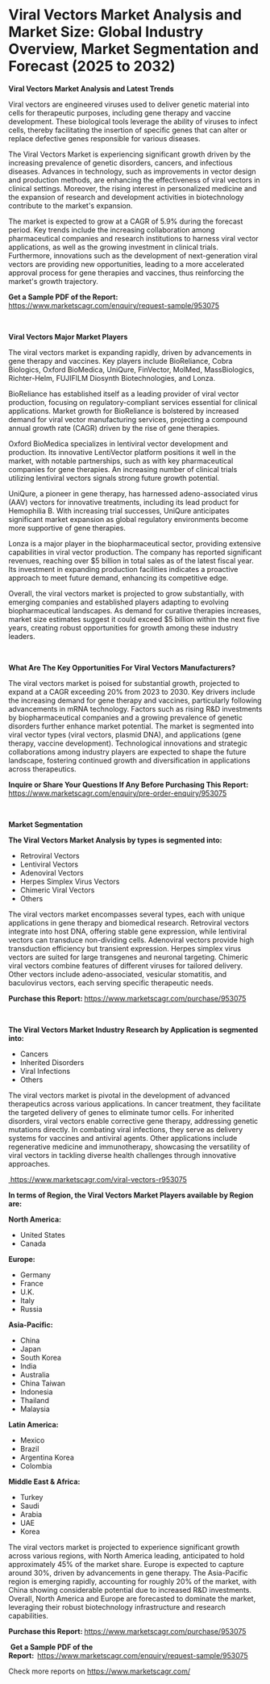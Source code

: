 <p><h1>Viral Vectors Market Analysis and Market Size: Global Industry Overview, Market Segmentation and Forecast (2025 to 2032)</h1></p><p><strong>Viral Vectors Market Analysis and Latest Trends</strong></p>
<p><p>Viral vectors are engineered viruses used to deliver genetic material into cells for therapeutic purposes, including gene therapy and vaccine development. These biological tools leverage the ability of viruses to infect cells, thereby facilitating the insertion of specific genes that can alter or replace defective genes responsible for various diseases.</p><p>The Viral Vectors Market is experiencing significant growth driven by the increasing prevalence of genetic disorders, cancers, and infectious diseases. Advances in technology, such as improvements in vector design and production methods, are enhancing the effectiveness of viral vectors in clinical settings. Moreover, the rising interest in personalized medicine and the expansion of research and development activities in biotechnology contribute to the market's expansion.</p><p>The market is expected to grow at a CAGR of 5.9% during the forecast period. Key trends include the increasing collaboration among pharmaceutical companies and research institutions to harness viral vector applications, as well as the growing investment in clinical trials. Furthermore, innovations such as the development of next-generation viral vectors are providing new opportunities, leading to a more accelerated approval process for gene therapies and vaccines, thus reinforcing the market's growth trajectory.</p></p>
<p><strong>Get a Sample PDF of the Report:&nbsp;</strong> <a href="https://www.marketscagr.com/enquiry/request-sample/953075?utm_campaign=1879&utm_medium=2&utm_source=Github&utm_content=ia&utm_term=06032025&utm_id=viral-vectors">https://www.marketscagr.com/enquiry/request-sample/953075</a></p>
<p>&nbsp;</p>
<p><strong>Viral Vectors Major Market Players</strong></p>
<p><p>The viral vectors market is expanding rapidly, driven by advancements in gene therapy and vaccines. Key players include BioReliance, Cobra Biologics, Oxford BioMedica, UniQure, FinVector, MolMed, MassBiologics, Richter-Helm, FUJIFILM Diosynth Biotechnologies, and Lonza. </p><p>BioReliance has established itself as a leading provider of viral vector production, focusing on regulatory-compliant services essential for clinical applications. Market growth for BioReliance is bolstered by increased demand for viral vector manufacturing services, projecting a compound annual growth rate (CAGR) driven by the rise of gene therapies.</p><p>Oxford BioMedica specializes in lentiviral vector development and production. Its innovative LentiVector platform positions it well in the market, with notable partnerships, such as with key pharmaceutical companies for gene therapies. An increasing number of clinical trials utilizing lentiviral vectors signals strong future growth potential.</p><p>UniQure, a pioneer in gene therapy, has harnessed adeno-associated virus (AAV) vectors for innovative treatments, including its lead product for Hemophilia B. With increasing trial successes, UniQure anticipates significant market expansion as global regulatory environments become more supportive of gene therapies.</p><p>Lonza is a major player in the biopharmaceutical sector, providing extensive capabilities in viral vector production. The company has reported significant revenues, reaching over $5 billion in total sales as of the latest fiscal year. Its investment in expanding production facilities indicates a proactive approach to meet future demand, enhancing its competitive edge.</p><p>Overall, the viral vectors market is projected to grow substantially, with emerging companies and established players adapting to evolving biopharmaceutical landscapes. As demand for curative therapies increases, market size estimates suggest it could exceed $5 billion within the next five years, creating robust opportunities for growth among these industry leaders.</p></p>
<p>&nbsp;</p>
<p><strong>What Are The Key Opportunities For Viral Vectors Manufacturers?</strong></p>
<p><p>The viral vectors market is poised for substantial growth, projected to expand at a CAGR exceeding 20% from 2023 to 2030. Key drivers include the increasing demand for gene therapy and vaccines, particularly following advancements in mRNA technology. Factors such as rising R&D investments by biopharmaceutical companies and a growing prevalence of genetic disorders further enhance market potential. The market is segmented into viral vector types (viral vectors, plasmid DNA), and applications (gene therapy, vaccine development). Technological innovations and strategic collaborations among industry players are expected to shape the future landscape, fostering continued growth and diversification in applications across therapeutics.</p></p>
<p><strong>Inquire or Share Your Questions If Any Before Purchasing This Report:</strong> <a href="https://www.marketscagr.com/enquiry/pre-order-enquiry/953075?utm_campaign=1879&utm_medium=2&utm_source=Github&utm_content=ia&utm_term=06032025&utm_id=viral-vectors">https://www.marketscagr.com/enquiry/pre-order-enquiry/953075</a></p>
<p>&nbsp;</p>
<p><strong>Market Segmentation</strong></p>
<p><strong>The Viral Vectors Market Analysis by types is segmented into:</strong></p>
<p><ul><li>Retroviral Vectors</li><li>Lentiviral Vectors</li><li>Adenoviral Vectors</li><li>Herpes Simplex Virus Vectors</li><li>Chimeric Viral Vectors</li><li>Others</li></ul></p>
<p><p>The viral vectors market encompasses several types, each with unique applications in gene therapy and biomedical research. Retroviral vectors integrate into host DNA, offering stable gene expression, while lentiviral vectors can transduce non-dividing cells. Adenoviral vectors provide high transduction efficiency but transient expression. Herpes simplex virus vectors are suited for large transgenes and neuronal targeting. Chimeric viral vectors combine features of different viruses for tailored delivery. Other vectors include adeno-associated, vesicular stomatitis, and baculovirus vectors, each serving specific therapeutic needs.</p></p>
<p><strong>Purchase this Report:&nbsp;</strong><a href="https://www.marketscagr.com/purchase/953075?utm_campaign=1879&utm_medium=2&utm_source=Github&utm_content=ia&utm_term=06032025&utm_id=viral-vectors">https://www.marketscagr.com/purchase/953075</a></p>
<p>&nbsp;</p>
<p><strong>The Viral Vectors Market Industry Research by Application is segmented into:</strong></p>
<p><ul><li>Cancers</li><li>Inherited Disorders</li><li>Viral Infections</li><li>Others</li></ul></p>
<p><p>The viral vectors market is pivotal in the development of advanced therapeutics across various applications. In cancer treatment, they facilitate the targeted delivery of genes to eliminate tumor cells. For inherited disorders, viral vectors enable corrective gene therapy, addressing genetic mutations directly. In combating viral infections, they serve as delivery systems for vaccines and antiviral agents. Other applications include regenerative medicine and immunotherapy, showcasing the versatility of viral vectors in tackling diverse health challenges through innovative approaches.</p></p>
<p><a href="https://www.marketscagr.com/viral-vectors-r953075?utm_campaign=1879&utm_medium=2&utm_source=Github&utm_content=ia&utm_term=06032025&utm_id=viral-vectors">&nbsp;https://www.marketscagr.com/viral-vectors-r953075</a></p>
<p><strong>In terms of Region, the Viral Vectors Market Players available by Region are:</strong></p>
<p>
    <p> <strong> North America: </strong>
        <ul>
            <li>United States</li>
            <li>Canada</li>
        </ul>
        </p> 
    <p> <strong> Europe: </strong>
        <ul>
            <li>Germany</li>
            <li>France</li>
            <li>U.K.</li>
            <li>Italy</li>
            <li>Russia</li>
        </ul>
        </p> 
    <p> <strong> Asia-Pacific: </strong>
        <ul>
            <li>China</li>
            <li>Japan</li>
            <li>South Korea</li>
            <li>India</li>
            <li>Australia</li>
            <li>China Taiwan</li>
            <li>Indonesia</li>
            <li>Thailand</li>
            <li>Malaysia</li>
        </ul>
        </p> 
    <p> <strong> Latin America: </strong>
        <ul>
            <li>Mexico</li>
            <li>Brazil</li>
            <li>Argentina Korea</li>
            <li>Colombia</li>
        </ul>
        </p> 
    <p> <strong> Middle East & Africa: </strong>
        <ul>
            <li>Turkey</li>
            <li>Saudi</li>
            <li>Arabia</li>
            <li>UAE</li>
            <li>Korea</li>
        </ul>
    </p>
    </p>
<p><p>The viral vectors market is projected to experience significant growth across various regions, with North America leading, anticipated to hold approximately 45% of the market share. Europe is expected to capture around 30%, driven by advancements in gene therapy. The Asia-Pacific region is emerging rapidly, accounting for roughly 20% of the market, with China showing considerable potential due to increased R&D investments. Overall, North America and Europe are forecasted to dominate the market, leveraging their robust biotechnology infrastructure and research capabilities.</p></p>
<p><strong>Purchase this Report: </strong><a href="https://www.marketscagr.com/purchase/953075?utm_campaign=1879&utm_medium=2&utm_source=Github&utm_content=ia&utm_term=06032025&utm_id=viral-vectors">https://www.marketscagr.com/purchase/953075</a></p>
<p>&nbsp;<strong>Get a Sample PDF of the Report:&nbsp;&nbsp;</strong><a href="https://www.marketscagr.com/enquiry/request-sample/953075?utm_campaign=1879&utm_medium=2&utm_source=Github&utm_content=ia&utm_term=06032025&utm_id=viral-vectors">https://www.marketscagr.com/enquiry/request-sample/953075</a></p>
<p><strong></strong></p>
<p>Check more reports on <a href="https://www.marketscagr.com/?utm_campaign=1879&utm_medium=2&utm_source=Github&utm_content=ia&utm_term=06032025&utm_id=viral-vectors">https://www.marketscagr.com/</a></p>
